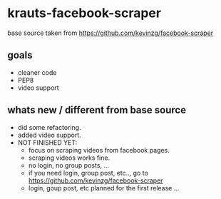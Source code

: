 # krauts-facebook-scraper

base source taken from https://github.com/kevinzg/facebook-scraper
## goals
* cleaner code
* PEP8
* video support

## whats new / different from base source
* did some refactoring.
* added video support.
* NOT FINISHED YET: 
  * focus on scraping videos from facebook pages.
  * scraping videos works fine. 
  * no login, no group posts, ...  
  * if you need login, group post, etc.., go to https://github.com/kevinzg/facebook-scraper
  * login, goup post, etc planned for the first release ...
